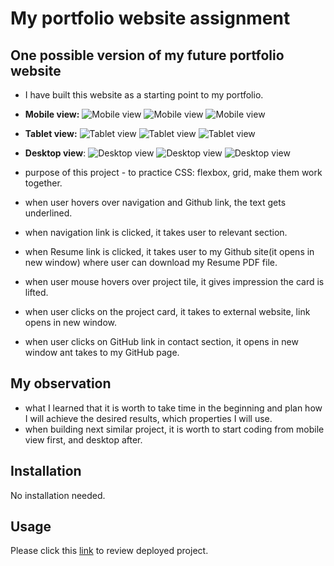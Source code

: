 # My portfolio website assignment

## One possible version of my future portfolio website

- I have built this website as a starting point to my portfolio.
- **Mobile view:**
    ![Mobile view](img-readme/mobile1.png)
    ![Mobile view](img-readme/mobile2.png)
    ![Mobile view](img-readme/mobile3.png)

- **Tablet view:**
    ![Tablet view](img-readme/tablet1.png)
    ![Tablet view](img-readme/tablet2.png)
    ![Tablet view](img-readme/tablet3.png)

- **Desktop view**:
    ![Desktop view](img-readme/desktop1.png)
    ![Desktop view](img-readme/desktop2.png)
    ![Desktop view](img-readme/desktop3.png)


- purpose of this project - to practice CSS: flexbox, grid, make them work together.
- when user hovers over navigation and Github link, the text gets underlined.
- when navigation link is clicked, it takes user to relevant section.
- when Resume link is clicked, it takes user to my Github site(it opens in new window) where user can download my Resume PDF file.
- when user mouse hovers over project tile, it gives impression the card is lifted.
- when user clicks on the project card, it takes to external website, link opens in new window.
- when user clicks on GitHub link in contact section, it opens in new window ant takes to my GitHub page. 

## My observation
- what I learned that it is worth to take time in the beginning and plan how I will achieve the desired results, which properties I will use.
-  when building next similar project, it is worth to start coding from mobile view first, and desktop after.

## Installation

No installation needed.

## Usage

Please click this [link]() to review deployed project.


